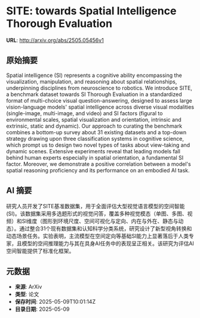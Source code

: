 # SITE: towards Spatial Intelligence Thorough Evaluation

**URL**: http://arxiv.org/abs/2505.05456v1

## 原始摘要

Spatial intelligence (SI) represents a cognitive ability encompassing the
visualization, manipulation, and reasoning about spatial relationships,
underpinning disciplines from neuroscience to robotics. We introduce SITE, a
benchmark dataset towards SI Thorough Evaluation in a standardized format of
multi-choice visual question-answering, designed to assess large
vision-language models' spatial intelligence across diverse visual modalities
(single-image, multi-image, and video) and SI factors (figural to environmental
scales, spatial visualization and orientation, intrinsic and extrinsic, static
and dynamic). Our approach to curating the benchmark combines a bottom-up
survey about 31 existing datasets and a top-down strategy drawing upon three
classification systems in cognitive science, which prompt us to design two
novel types of tasks about view-taking and dynamic scenes. Extensive
experiments reveal that leading models fall behind human experts especially in
spatial orientation, a fundamental SI factor. Moreover, we demonstrate a
positive correlation between a model's spatial reasoning proficiency and its
performance on an embodied AI task.


## AI 摘要

研究人员开发了SITE基准数据集，用于全面评估大型视觉语言模型的空间智能(SI)。该数据集采用多选题形式的视觉问答，覆盖多种视觉模态（单图、多图、视频）和SI维度（图形到环境尺度、空间可视化与定向、内在与外在、静态与动态）。通过整合31个现有数据集和认知科学分类系统，研究设计了新型视角转换和动态场景任务。实验表明，主流模型在空间定向等基础SI能力上显著落后于人类专家，且模型的空间推理能力与其在具身AI任务中的表现呈正相关。该研究为评估AI空间智能提供了标准化框架。

## 元数据

- **来源**: ArXiv
- **类型**: 论文
- **保存时间**: 2025-05-09T10:01:14Z
- **目录日期**: 2025-05-09
